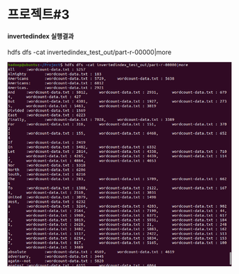 # 프로젝트#3



#### invertedindex 실행결과

hdfs dfs -cat invertedindex_test_out/part-r-00000|more

![invertedindex_capture](./img/invertedindex_capture.PNG)